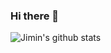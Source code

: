 ### Hi there 👋
![Jimin's github stats](https://github-readme-stats.vercel.app/api?username=Jimin980921&show_icons=true&theme=synthwave)  
<!--
**Jimin980921/Jimin980921** is a ✨ _special_ ✨ repository because its `README.md` (this file) appears on your GitHub profile.

Here are some ideas to get you started:

- 🔭 I’m currently working on ...
- 🌱 I’m currently learning ...
- 👯 I’m looking to collaborate on ...   
- 🤔 I’m looking for help with ...
- 💬 Ask me about ...
- 📫 How to reach me: ...
- 😄 Pronouns: ...
- ⚡ Fun fact: ...
-->
